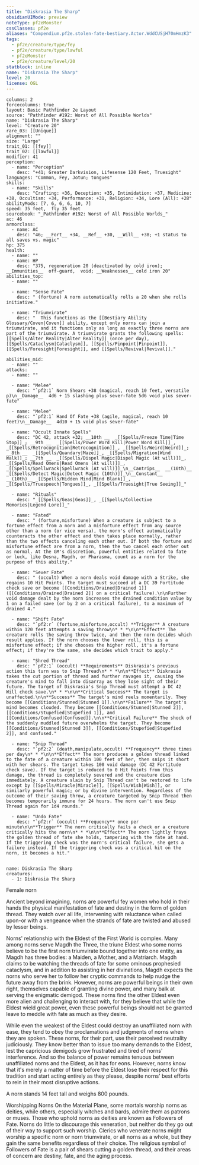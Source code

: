 ```yaml
---
title: "Diskrasia The Sharp"
obsidianUIMode: preview
noteType: pf2eMonster
cssClasses: pf2e
aliases: "Compendium.pf2e.stolen-fate-bestiary.Actor.WddCUSjH70mHmzK3" 
tags:
  - pf2e/creature/type/fey
  - pf2e/creature/type/lawful
  - pf2eMonster
  - pf2e/creature/level/20
statblock: inline
name: "Diskrasia The Sharp"
level: 20
license: OGL
---
```


```statblock
columns: 2
forcecolumns: true
layout: Basic Pathfinder 2e Layout
source: "Pathfinder #192: Worst of All Possible Worlds"
name: "Diskrasia The Sharp"
level: "Creature 20"
rare_03: [[Unique]]
alignment: ""
size: "Large"
trait_01: [[fey]]
trait_02: [[lawful]]
modifier: 41
perception:
  - name: "Perception"
    desc: "+41; Greater Darkvision, Lifesense 120 Feet, Truesight"
languages: "Common, Fey, Jotun; tongues"
skills:
  - name: "Skills"
    desc: "Crafting: +36, Deception: +35, Intimidation: +37, Medicine: +38, Occultism: +34, Performance: +31, Religion: +34, Lore (All): +28"
abilityMods: [7, 6, 6, 6, 10, 7]
speed: 35 feet,  fly 35 feet
sourcebook: "_Pathfinder #192: Worst of All Possible Worlds_"
ac: 46
armorclass:
  - name: AC
    desc: "46; __Fort__ +34, __Ref__ +30, __Will__ +38; +1 status to all saves vs. magic"
hp: 375
health:
  - name: ""
  - name: HP
    desc: "375, regeneration 20 (deactivated by cold iron); __Immunities__  off-guard,  void; __Weaknesses__ cold iron 20"
abilities_top:
  - name: ""

  - name: "Sense Fate"
    desc: " (fortune) A norn automatically rolls a 20 when she rolls initiative."

  - name: "Triumvirate"
    desc: "  This functions as the [[Bestiary Ability Glossary/Coven|Coven]] ability, except only norns can join a triumvirate, and it functions only as long as exactly three norns are part of the triumvirate. A triumvirate grants the following spells: [[Spells/Alter Reality|Alter Reality]] (once per day), [[Spells/Cataclysm|Cataclysm]], [[Spells/Pinpoint|Pinpoint]], [[Spells/Foresight|Foresight]], and [[Spells/Revival|Revival]]."

abilities_mid:
  - name: ""
attacks:
  - name: ""

  - name: "Melee"
    desc: "`pf2:1` Norn Shears +38 (magical, reach 10 feet, versatile p)\n__Damage__  4d6 + 15 slashing plus sever-fate 5d6 void plus sever-fate"

  - name: "Melee"
    desc: "`pf2:1` Hand Of Fate +38 (agile, magical, reach 10 feet)\n__Damage__  4d10 + 15 void plus sever-fate"

  - name: "Occult Innate Spells"
    desc: "DC 42, attack +32; __10th __  _[[Spells/Freeze Time|Time Stop]]_; __9th __  _[[Spells/Power Word Kill|Power Word Kill]]_, _[[Spells/Retrocognition|Retrocognition]]_, _[[Spells/Weird|Weird]]_; __8th __  _[[Spells/Quandary|Maze]]_, _[[Spells/Migration|Wind Walk]]_; __7th __  _[[Spells/Dispel Magic|Dispel Magic (At will)]]_, _[[Spells/Read Omens|Read Omens (At will)]]_, _[[Spells/Spellwrack|Spellwrack (At will)]]_\n__Cantrips__  __(10th)__ _[[Spells/Detect Magic|Detect Magic (10th)]]_\n__Constant__  __(10th)__ _[[Spells/Hidden Mind|Mind Blank]]_, _[[Spells/Truespeech|Tongues]]_, _[[Spells/Truesight|True Seeing]]_"

  - name: "Rituals"
    desc: "_[[Spells/Geas|Geas]]_, _[[Spells/Collective Memories|Legend Lore]]_"

  - name: "Fated"
    desc: " (fortune,misfortune) When a creature is subject to a fortune effect from a norn and a misfortune effect from any source other than a norn (or vice versa), the norn's effect automatically counteracts the other effect and then takes place normally, rather than the two effects canceling each other out. If both the fortune and misfortune effect are from a norn, then the two cancel each other out as normal. At the GM's discretion, powerful entities related to fate or luck, like Desna, Magdh, or Pharasma, count as a norn for the purpose of this ability."

  - name: "Sever Fate"
    desc: " (occult) When a norn deals void damage with a Strike, she regains 10 Hit Points. The target must succeed at a DC 39 Fortitude check save or become [[Conditions/Drained|Drained 1]] ([[Conditions/Drained|Drained 2]] on a critical failure).\n\nFurther void damage dealt by the norn increases the drained condition value by 1 on a failed save (or by 2 on a critical failure), to a maximum of drained 4."

  - name: "Shift Fate"
    desc: "`pf2:r` (fortune,misfortune,occult) **Trigger** A creature within 120 feet attempts a saving throw\n* * *\n\n**Effect** The creature rolls the saving throw twice, and then the norn decides which result applies. If the norn chooses the lower roll, this is a misfortune effect; if she chooses the higher roll, it's a fortune effect; if they're the same, she decides which trait to apply."

  - name: "Shred Thread"
    desc: "`pf2:1` (occult) **Requirements** Diskrasia's previous action this turn was to Snip Thread\n* * *\n\n**Effect** Diskrasia takes the cut portion of thread and further ravages it, causing the creature's mind to fall into disarray as they lose sight of their future. The target of Diskrasia's Snip Thread must attempt a DC 42 Will check save.\n* * *\n\n**Critical Success** The target is unaffected.\n\n**Success** The target's mind reels momentarily. They become [[Conditions/Stunned|Stunned 1]].\n\n**Failure** The target's mind becomes clouded. They become [[Conditions/Stunned|Stunned 2]], [[Conditions/Stupefied|Stupefied 1]], and [[Conditions/Confused|Confused]].\n\n**Critical Failure** The shock of the suddenly muddled future overwhelms the target. They become [[Conditions/Stunned|Stunned 3]], [[Conditions/Stupefied|Stupefied 2]], and confused."

  - name: "Snip Thread"
    desc: "`pf2:2` (death,manipulate,occult) **Frequency** three times per day\n* * *\n\n**Effect** The norn produces a golden thread linked to the fate of a creature within 100 feet of her, then snips it short with her shears. The target takes 100 void damage (DC 42 Fortitude check save). If the target is reduced to 0 Hit Points from this damage, the thread is completely severed and the creature dies immediately. A creature slain by Snip Thread can't be restored to life except by [[Spells/Miracle|Miracle]], [[Spells/Wish|Wish]], or similarly powerful magic; or by divine intervention. Regardless of the outcome of their saving throw, a creature targeted by Snip Thread then becomes temporarily immune for 24 hours. The norn can't use Snip Thread again for 1d4 rounds."

  - name: "Undo Fate"
    desc: "`pf2:r` (occult) **Frequency** once per minute\n\n**Trigger** The norn critically fails a check or a creature critically hits the norn\n* * *\n\n**Effect** The norn lightly frays the golden thread of fate she holds, tampering with the fate at hand. If the triggering check was the norn's critical failure, she gets a failure instead. If the triggering check was a critical hit on the norn, it becomes a hit."
 
```

```encounter-table
name: Diskrasia The Sharp
creatures:
  - 1: Diskrasia The Sharp
```


Female norn

Ancient beyond imagining, norns are powerful fey women who hold in their hands the physical manifestation of fate and destiny in the form of golden thread. They watch over all life, intervening with reluctance when called upon-or with a vengeance when the strands of fate are twisted and abused by lesser beings.

Norns' relationship with the Eldest of the First World is complex. Many among norns serve Magdh the Three, the triune Eldest who some norns believe to be the first norn triumvirate bound together into one entity, as Magdh has three bodies: a Maiden, a Mother, and a Matriarch. Magdh claims to be watching the threads of fate for some ominous prophesied cataclysm, and in addition to assisting in her divinations, Magdh expects the norns who serve her to follow her cryptic commands to help nudge the future away from the brink. However, norns are powerful beings in their own right, themselves capable of granting divine power, and many balk at serving the enigmatic demigod. These norns find the other Eldest even more alien and challenging to interact with, for they believe that while the Eldest wield great power, even these powerful beings should not be granted leave to meddle with fate as much as they desire.

While even the weakest of the Eldest could destroy an unaffiliated norn with ease, they tend to obey the proclamations and judgments of norns when they are spoken. These norns, for their part, use their perceived neutrality judiciously. They know better than to issue too many demands to the Eldest, lest the capricious demigods grow frustrated and tired of norns' interference. And so the balance of power remains tenuous between unaffiliated norns and the Eldest, as it has for eons. However, norns know that it's merely a matter of time before the Eldest lose their respect for this tradition and start acting entirely as they please, despite norns' best efforts to rein in their most disruptive actions.

A norn stands 14 feet tall and weighs 800 pounds.

Worshipping Norns On the Material Plane, some mortals worship norns as deities, while others, especially witches and bards, admire them as patrons or muses. Those who uphold norns as deities are known as Followers of Fate. Norns do little to discourage this veneration, but neither do they go out of their way to support such worship. Clerics who venerate norns might worship a specific norn or norn triumvirate, or all norns as a whole, but they gain the same benefits regardless of their choice. The religious symbol of Followers of Fate is a pair of shears cutting a golden thread, and their areas of concern are destiny, fate, and the aging process.
